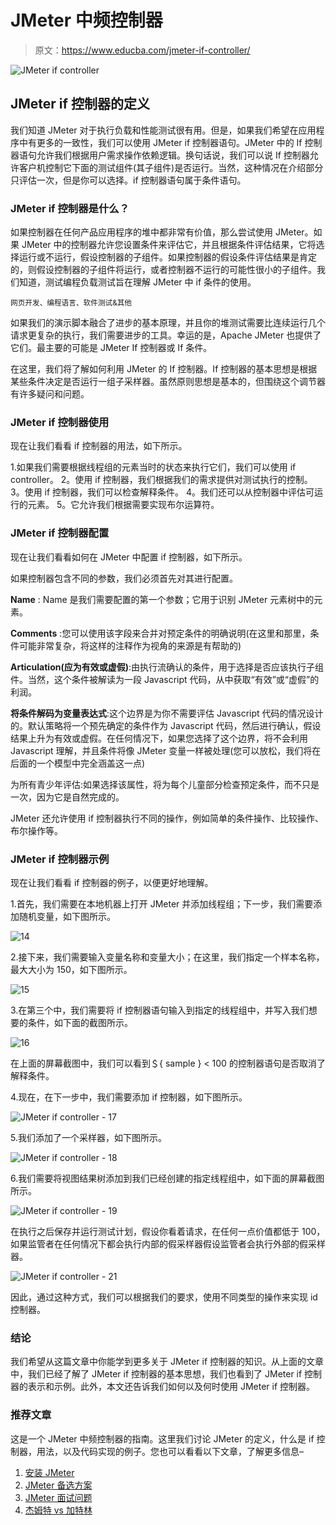 # JMeter 中频控制器

> 原文：<https://www.educba.com/jmeter-if-controller/>

![JMeter if controller](img/1a6348b47f4904c62de3c5294cdf75db.png)



## JMeter if 控制器的定义

我们知道 JMeter 对于执行负载和性能测试很有用。但是，如果我们希望在应用程序中有更多的一致性，我们可以使用 JMeter if 控制器语句。JMeter 中的 If 控制器语句允许我们根据用户需求操作依赖逻辑。换句话说，我们可以说 If 控制器允许客户机控制它下面的测试组件(其子组件)是否运行。当然，这种情况在介绍部分只评估一次，但是你可以选择。if 控制器语句属于条件语句。

### JMeter if 控制器是什么？

如果控制器在任何产品应用程序的堆中都非常有价值，那么尝试使用 JMeter。如果 JMeter 中的控制器允许您设置条件来评估它，并且根据条件评估结果，它将选择运行或不运行，假设控制器的子组件。如果控制器的假设条件评估结果是肯定的，则假设控制器的子组件将运行，或者控制器不运行的可能性很小的子组件。我们知道，测试编程负载测试旨在理解 JMeter 中 if 条件的使用。

<small>网页开发、编程语言、软件测试&其他</small>

如果我们的演示脚本融合了进步的基本原理，并且你的堆测试需要比连续运行几个请求更复杂的执行，我们需要进步的工具。幸运的是，Apache JMeter 也提供了它们。最主要的可能是 JMeter If 控制器或 If 条件。

在这里，我们将了解如何利用 JMeter 的 If 控制器。If 控制器的基本思想是根据某些条件决定是否运行一组子采样器。虽然原则思想是基本的，但围绕这个调节器有许多疑问和问题。

### JMeter if 控制器使用

现在让我们看看 if 控制器的用法，如下所示。

1.如果我们需要根据线程组的元素当时的状态来执行它们，我们可以使用 if controller。
2。使用 if 控制器，我们根据我们的需求提供对测试执行的控制。
3。使用 if 控制器，我们可以检查解释条件。
4。我们还可以从控制器中评估可运行的元素。
5。它允许我们根据需要实现布尔运算符。

### JMeter if 控制器配置

现在让我们看看如何在 JMeter 中配置 if 控制器，如下所示。

如果控制器包含不同的参数，我们必须首先对其进行配置。

**Name** : Name 是我们需要配置的第一个参数；它用于识别 JMeter 元素树中的元素。

**Comments** :您可以使用该字段来合并对预定条件的明确说明(在这里和那里，条件可能非常复杂，将这样的注释作为视角的来源是有帮助的)

**Articulation(应为有效或虚假)**:由执行流确认的条件，用于选择是否应该执行子组件。当然，这个条件被解读为一段 Javascript 代码，从中获取“有效”或“虚假”的利润。

**将条件解码为变量表达式**:这个边界是为你不需要评估 Javascript 代码的情况设计的。默认策略将一个预先确定的条件作为 Javascript 代码，然后进行确认，假设结果上升为有效或虚假。在任何情况下，如果您选择了这个边界，将不会利用 Javascript 理解，并且条件将像 JMeter 变量一样被处理(您可以放松，我们将在后面的一个模型中完全涵盖这一点)

为所有青少年评估:如果选择该属性，将为每个儿童部分检查预定条件，而不只是一次，因为它是自然完成的。

JMeter 还允许使用 if 控制器执行不同的操作，例如简单的条件操作、比较操作、布尔操作等。

### JMeter if 控制器示例

现在让我们看看 if 控制器的例子，以便更好地理解。

1.首先，我们需要在本地机器上打开 JMeter 并添加线程组；下一步，我们需要添加随机变量，如下图所示。

![14](img/5e1427cf496ee87dabbf78d9cf498905.png)



2.接下来，我们需要输入变量名称和变量大小；在这里，我们指定一个样本名称，最大大小为 150，如下图所示。

![15](img/db7c6d57adfde305de1d23f8240fbf19.png)



3.在第三个中，我们需要将 if 控制器语句输入到指定的线程组中，并写入我们想要的条件，如下面的截图所示。

![16](img/7cd28d89d6c1b3999d6f6371fbe42e2d.png)



在上面的屏幕截图中，我们可以看到＄{ sample } < 100 的控制器语句是否取消了解释条件。

4.现在，在下一步中，我们需要添加 if 控制器，如下图所示。

![JMeter if controller - 17](img/b02447a21db04361b9db9227d6ee9478.png)



5.我们添加了一个采样器，如下图所示。

![JMeter if controller - 18](img/69385ed6c0b8c19858c4b35dd9e2e915.png)



6.我们需要将视图结果树添加到我们已经创建的指定线程组中，如下面的屏幕截图所示。

![JMeter if controller - 19](img/26df469c9d64b14f6c8891f7bd8d3ecb.png)



在执行之后保存并运行测试计划，假设你看着请求，在任何一点价值都低于 100，如果监管者在任何情况下都会执行内部的假采样器假设监管者会执行外部的假采样器。

![JMeter if controller - 21](img/3df5546ebb7d66143d2004eaf85471c5.png)



因此，通过这种方式，我们可以根据我们的要求，使用不同类型的操作来实现 id 控制器。

### 结论

我们希望从这篇文章中你能学到更多关于 JMeter if 控制器的知识。从上面的文章中，我们已经了解了 JMeter if 控制器的基本思想，我们也看到了 JMeter if 控制器的表示和示例。此外，本文还告诉我们如何以及何时使用 JMeter if 控制器。

### 推荐文章

这是一个 JMeter 中频控制器的指南。这里我们讨论 JMeter 的定义，什么是 if 控制器，用法，以及代码实现的例子。您也可以看看以下文章，了解更多信息–

1.  [安装 JMeter](https://www.educba.com/install-jmeter/)
2.  [JMeter 备选方案](https://www.educba.com/jmeter-alternatives/)
3.  [JMeter 面试问题](https://www.educba.com/jmeter-interview-questions/)
4.  [杰姆特 vs 加特林](https://www.educba.com/jmeter-vs-gatling/)